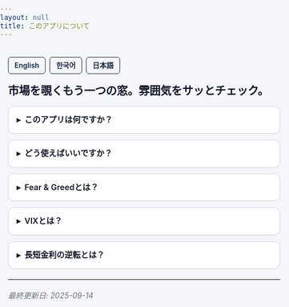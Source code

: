 ```yaml
---
layout: null
title: このアプリについて
---
```


<style>
  :root{
    --fg:#111827;
    --bg:#F4F6F9;
    --muted:#6b7280;
    --border:#d1d5db;
    --card:#ffffff;
    --primary:#142743;
  }

  html, body {
    margin:0; padding:0;
    background:var(--bg); color:var(--fg);
    font-family:-apple-system,BlinkMacSystemFont,"Segoe UI",Roboto,"Noto Sans","Apple SD Gothic Neo",sans-serif;
    line-height:1.6; font-size:16px;
    -webkit-font-smoothing:antialiased; text-rendering:optimizeLegibility;
  }
  main.doc {
    max-width: 720px; margin: 0 auto; padding: 20px 16px 48px;
  }

  .lang-switch {
    display:flex; gap:8px; margin-bottom:16px;
  }
  .lang-switch a {
    padding:5px 12px; border-radius:6px;
    border:1px solid var(--primary);
    color:var(--primary);
    font-size:14px; font-weight:600;
    text-decoration:none;
    transition: all .2s;
    background:var(--bg);
  }
  .lang-switch a:hover {
    background:var(--primary); color:white;
  }

  h1 {
    font-size: 22px; font-weight: 800; letter-spacing:-0.2px;
    margin: 6px 0 12px;
  }
  p.lead { margin: 0 0 12px; color: var(--muted); }

  details {
    border:1px solid var(--border);
    border-radius:12px; background:var(--card);
    overflow:hidden; margin:12px 0;
    box-shadow:0 1px 2px rgba(0,0,0,0.03);
  }
  summary {
    list-style:none; cursor:pointer; font-weight:600;
    padding:14px 16px; user-select:none;
  }
  summary::-webkit-details-marker { display:none; }
  summary::before {
    content:"▸"; display:inline-block; margin-right:8px;
    transition: transform .18s ease;
  }
  details[open] summary::before { transform: rotate(90deg); }
  .details-body { padding: 0 16px 14px; }

  hr { border:0; border-top:1px solid var(--border); margin:20px 0; }
  .updated { color:var(--muted); font-style:italic; font-size:.95rem; margin-top:16px; }
</style>

<main class="doc">

<div class="lang-switch">
  <a href="https://thinker89.github.io/docs_hub/project_market_mood/docs/what_is_this_app_en.html">English</a>
  <a href="https://thinker89.github.io/docs_hub/project_market_mood/docs/what_is_this_app_ko.html">한국어</a>
  <a href="https://thinker89.github.io/docs_hub/project_market_mood/docs/what_is_this_app_ja.html">日本語</a>
</div>

# 市場を覗くもう一つの窓。雰囲気をサッとチェック。

<details>
  <summary>このアプリは何ですか？</summary>
  <div class="details-body">
    米国株式市場の雰囲気を手軽に感じ取るためのシンプルな道具です。<br><br>
    CNN Fear &amp; GreedやVIXなど、投資家心理を示す指標を一目で確認できます。
  </div>
</details>

<details>
  <summary>どう使えばいいですか？</summary>
  <div class="details-body">
    注目すべきは3つの指標：Fear &amp; Greed、VIX、長短金利差。<br><br>
    通知を設定すれば、気になる動きを効果的に追跡できます。<br><br>
    画面の配置も自由にカスタマイズできます。<br><br>
    ※本アプリは投資助言を行うものではありません。表示された情報の正確性や、それに基づく判断・行動は利用者自身の責任となります。
  </div>
</details>

<details>
  <summary>Fear &amp; Greedとは？</summary>
  <div class="details-body">
    CNN Businessが算出する指標で、0に近いほど「恐怖」、100に近いほど「強欲」を示します。<br><br>
    市場全体の雰囲気をつかむシンプルな指標として広く使われています。
  </div>
</details>

<details>
  <summary>VIXとは？</summary>
  <div class="details-body">
    Volatility Index、いわゆる「恐怖指数」です。<br><br>
    通常は10～20程度ですが、市場が荒れると急騰する傾向があります。
  </div>
</details>

<details>
  <summary>長短金利の逆転とは？</summary>
  <div class="details-body">
    通常、長期国債の利回りは短期国債より高くなります。<br><br>
    しかし米国10年債の利回りが2年債を下回る「逆イールド」が起きると、景気後退への警戒を意味します。<br><br>
    歴史的に、逆イールドの後に株式市場でショックが起きた事例が多く見られました。
  </div>
</details>

<hr />
<div class="updated">最終更新日: 2025-09-14</div>

</main>

